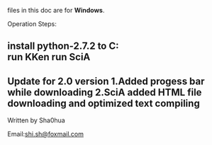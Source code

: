 files in this doc are for **Windows**.

Operation Steps:

install python-2.7.2 to C:\
run KKen
run SciA
------------------------------------------------
Update for 2.0 version
1.Added progess bar while downloading
2.SciA added HTML file downloading and optimized text compiling
------------------------------------------------

Written by Sha0hua  

Email:shi.sh@foxmail.com
